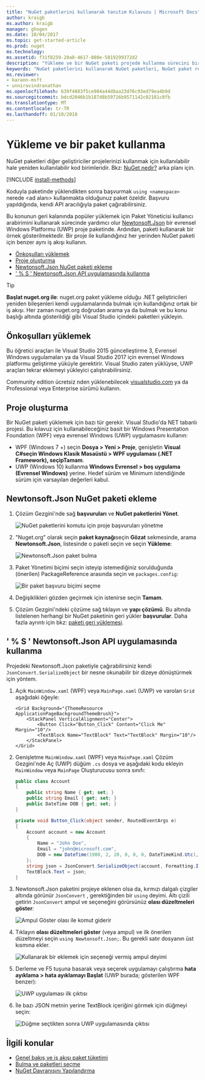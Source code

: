 ```yaml
---
title: "NuGet paketlerini kullanarak tanıtım Kılavuzu | Microsoft Docs"
author: kraigb
ms.author: kraigb
manager: ghogen
ms.date: 10/04/2017
ms.topic: get-started-article
ms.prod: nuget
ms.technology: 
ms.assetid: f31f8259-20a8-4617-880e-5819299372d2
description: "Yükleme ve bir NuGet paketi projede kullanma sürecini bir gözden geçirme öğretici."
keywords: "NuGet paketlerini kullanarak NuGet paketleri, NuGet paket referanslarını yükleme NuGet, NuGet paketi tüketim yükleyin"
ms.reviewer:
- karann-msft
- unniravindranathan
ms.openlocfilehash: 639f4883f5ce904a44d8aa23d76c93ed79ea4b9d
ms.sourcegitcommit: bdcd2046b1b187d8b59716b9571142c02181c8fb
ms.translationtype: MT
ms.contentlocale: tr-TR
ms.lasthandoff: 01/10/2018
---
```

# <a name="install-and-use-a-package"></a>Yükleme ve bir paket kullanma

NuGet paketleri diğer geliştiriciler projelerinizi kullanmak için kullanılabilir hale yeniden kullanılabilir kod birimleridir. Bkz: [NuGet nedir?](../What-is-NuGet.md) arka planı için.

[!INCLUDE [install-methods](../includes/install-methods.md)]

Koduyla paketinde yüklendikten sonra başvurmak `using <namespace>` nerede \<ad alanı\> kullanmakta olduğunuz paket özeldir. Başvuru yapıldığında, kendi API aracılığıyla paket çağırabilirsiniz.

Bu konunun geri kalanında popüler yüklemek için Paket Yöneticisi kullanıcı arabirimini kullanarak sürecinde yardımcı olur [Newtonsoft.Json](https://www.nuget.org/packages/Newtonsoft.Json/) bir evrensel Windows Platformu (UWP) proje paketinde. Ardından, paketi kullanarak bir örnek gösterilmektedir. Bir proje ile kullandığınız her yerinden NuGet paketi için benzer aynı iş akışı kullanın.

- [Önkoşulları yüklemek](#install-pre-requisites)
- [Proje oluşturma](#create-a-project)
- [Newtonsoft.Json NuGet paketi ekleme](#add-the-newtonsoftjson-nuget-package)
- [' % S ' Newtonsoft.Json API uygulamasında kullanma](#use-the-newtonsoftjson-api-in-the-app)

> [!Tip]
> **Başlat nuget.org ile**: nuget.org paket yükleme olduğu .NET geliştiricileri yeniden bileşenleri kendi uygulamalarında bulmak için kullandığınız ortak bir iş akışı. Her zaman nuget.org doğrudan arama ya da bulmak ve bu konu başlığı altında gösterildiği gibi Visual Studio içindeki paketleri yükleyin.

## <a name="install-pre-requisites"></a>Önkoşulları yüklemek

Bu öğretici araçları ile Visual Studio 2015 güncelleştirme 3, Evrensel Windows uygulamaları ya da Visual Studio 2017 için evrensel Windows platformu geliştirme yüküyle gerektirir. Visual Studio zaten yüklüyse, UWP araçları tekrar eklemeyi yükleyici çalıştırabilirsiniz.

Community edition ücretsiz nden yüklenebilecek [visualstudio.com](https://www.visualstudio.com/) ya da Professional veya Enterprise sürümü kullanın. 

## <a name="create-a-project"></a>Proje oluşturma

Bir NuGet paketi yüklemek için bazı tür gerekir. Visual Studio'da NET tabanlı projesi. Bu kılavuz için kullanabileceğiniz basit bir Windows Presentation Foundation (WPF) veya evrensel Windows (UWP) uygulamasını kullanın:

- WPF (Windows 7 +) seçin **Dosya > Yeni > Proje**, genişletin **Visual C#**seçin **Windows Klasik Masaüstü > WPF uygulaması (.NET Framework)**, seçip**Tamam**.
- UWP (Windows 10) kullanma **Windows Evrensel > boş uygulama (Evrensel Windows)** yerine. Hedef sürüm ve Minimum istendiğinde sürüm için varsayılan değerleri kabul.

## <a name="add-the-newtonsoftjson-nuget-package"></a>Newtonsoft.Json NuGet paketi ekleme

1. Çözüm Gezgini'nde sağ **başvuruları** ve **NuGet paketlerini Yönet**.

    ![NuGet paketlerini komutu için proje başvuruları yönetme](media/QS_Use-02-ManageNuGetPackages.png)

1. "Nuget.org" olarak seçin **paket kaynağı**seçin **Gözat** sekmesinde, arama **Newtonsoft.Json**, listesinde o paketi seçin ve seçin  **Yükleme**:

    ![Newtonsoft.Json paket bulma](media/QS_Use-03-NewtonsoftJson.png)

1. Paket Yönetimi biçimi seçin isteyip istemediğiniz sorulduğunda (önerilen) PackageReference arasında seçin ve `packages.config`:

    ![Bir paket başvuru biçimi seçme](media/QS_Use-03b-SelectFormat.png)

1. Değişiklikleri gözden geçirmek için istenirse seçin **Tamam**.

1. Çözüm Gezgini'ndeki çözüme sağ tıklayın ve **yapı çözümü**. Bu altında listelenen herhangi bir NuGet paketinin geri yükler **başvurular**. Daha fazla ayrıntı için bkz: [paketi geri yüklemesi](../consume-packages/package-restore.md).

## <a name="use-the-newtonsoftjson-api-in-the-app"></a>' % S ' Newtonsoft.Json API uygulamasında kullanma

Projedeki Newtonsoft.Json paketiyle çağırabilirsiniz kendi `JsonConvert.SerializeObject` bir nesne okunabilir bir dizeye dönüştürmek için yöntem.

1. Açık `MainWindow.xaml` (WPF) veya `MainPage.xaml` (UWP) ve varolan `Grid` aşağıdaki öğeyle:

    ```xaml
    <Grid Background="{ThemeResource ApplicationPageBackgroundThemeBrush}">
        <StackPanel VerticalAlignment="Center">
            <Button Click="Button_Click" Content="Click Me" Margin="10"/>
            <TextBlock Name="TextBlock" Text="TextBlock" Margin="10"/>
        </StackPanel>
    </Grid>
    ```

1. Genişletme `MainWindow.xaml` (WPF) veya `MainPage.xaml` Çözüm Gezgini'nde Aç (UWP) düğüm `.cs` dosya ve aşağıdaki kodu ekleyin `MainWindow` veya `MainPage` Oluşturucusu sonra sınıfı:

    ```cs
    public class Account
    {
        public string Name { get; set; }
        public string Email { get; set; }
        public DateTime DOB { get; set; }
    }

    private void Button_Click(object sender, RoutedEventArgs e)
    {
        Account account = new Account
        {
            Name = "John Doe",
            Email = "john@microsoft.com",
            DOB = new DateTime(1980, 2, 20, 0, 0, 0, DateTimeKind.Utc),
        };
        string json = JsonConvert.SerializeObject(account, Formatting.Indented);
        TextBlock.Text = json;
    }
    ```

1. Newtonsoft.Json paketini projeye eklenen olsa da, kırmızı dalgalı çizgiler altında görünür `JsonConvert` , gerektiğinden bir `using` deyimi. Altı çizili getirin `JsonConvert` ampul ve seçeneğini görürsünüz **olası düzeltmeleri göster**:

    ![Ampul Göster olası ile komut giderir](media/QS_Use-04-ShowPotentialFixes.png)


1. Tıklayın **olası düzeltmeleri göster** (veya ampul) ve ilk önerilen düzeltmeyi seçin `using Newtonsoft.Json;`. Bu gerekli satır dosyanın üst kısmına ekler.

    ![Kullanarak bir eklemek için seçeneği vermiş ampul deyimi](media/QS_Use-05-AddUsing.png)

1. Derleme ve F5 tuşuna basarak veya seçerek uygulamayı çalıştırma **hata ayıklama > hata ayıklamayı Başlat** (UWP burada; gösterilen WPF benzer):

    ![UWP uygulaması ilk çıktısı](media/QS_Use-06-AppStart.png)

1. İle bazı JSON metnin yerine TextBlock içeriğini görmek için düğmeyi seçin:

    ![Düğme seçtikten sonra UWP uygulamasında çıktısı](media/QS_Use-07-AppEnd.png)

## <a name="related-topics"></a>İlgili konular

- [Genel bakış ve iş akışı paket tüketimi](../consume-packages/overview-and-workflow.md)
- [Bulma ve paketleri seçme](../consume-packages/finding-and-choosing-packages.md)
- [NuGet Davranışını Yapılandırma](../consume-packages/configuring-nuget-behavior.md)
